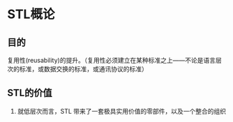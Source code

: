 # STL概论
## 目的
复用性(reusability)的提升。（复用性必须建立在某种标准之上——不论是语言层次的标准，或数据交换的标准，或通讯协议的标准）
## STL的价值
1. 就低层次而言，STL 带来了一套极具实用价值的零部件，以及一个整合的组织